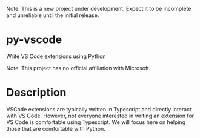 Note: This is a new project under development.  Expect it to be incomplete and unreliable until the initial release.

# py-vscode
Write VS Code extensions using Python

Note: This project has no official affiliation with Microsoft.

# Description

VSCode extensions are typically written in Typescript and directly interact with VS Code.  However, not everyone interested in writing an extension for VS Code is comfortable using Typescript. We will focus here on helping those that are comfortable with Python.
